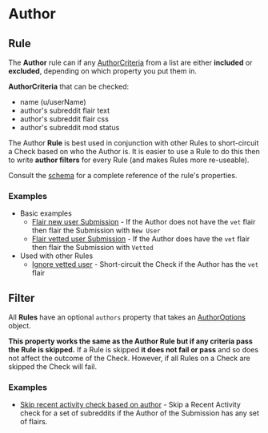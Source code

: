 # Author

## Rule

The **Author** rule can if any [AuthorCriteria](https://json-schema.app/view/%23%2Fdefinitions%2FAuthorCriteria?url=https%3A%2F%2Fraw.githubusercontent.com%2FFoxxMD%2Freddit-context-bot%2Fmaster%2Fsrc%2FSchema%2FApp.json) from a list are either **included** or **excluded**, depending on which property you put them in.

**AuthorCriteria** that can be checked:
* name (u/userName)
* author's subreddit flair text
* author's subreddit flair css
* author's subreddit mod status

The Author **Rule** is best used in conjunction with other Rules to short-circuit a Check based on who the Author is. It is easier to use a Rule to do this then to write **author filters** for every Rule (and makes Rules more re-useable).

Consult the [schema](https://json-schema.app/view/%23%2Fdefinitions%2FAuthorRuleJSONConfig?url=https%3A%2F%2Fraw.githubusercontent.com%2FFoxxMD%2Freddit-context-bot%2Fmaster%2Fsrc%2FSchema%2FApp.json) for a complete reference of the rule's properties.

### Examples

* Basic examples
    * [Flair new user Submission](/examples/author/flairNewUserSubmission.json5) - If the Author does not have the `vet` flair then flair the Submission with `New User`
    * [Flair vetted user Submission](/examples/author/flairNewUserSubmission.json5) - If the Author does have the `vet` flair then flair the Submission with `Vetted`
* Used with other Rules
    * [Ignore vetted user](/examples/author/flairNewUserSubmission.json5) - Short-circuit the Check if the Author has the `vet` flair
    
## Filter

All **Rules** have an optional `authors` property that takes an [AuthorOptions](https://json-schema.app/view/%23%2Fdefinitions%2FAuthorOptions?url=https%3A%2F%2Fraw.githubusercontent.com%2FFoxxMD%2Freddit-context-bot%2Fmaster%2Fsrc%2FSchema%2FApp.json) object. 

**This property works the same as the Author Rule but if any criteria pass the Rule is skipped.** If a Rule is skipped **it does not fail or pass** and so does not affect the outcome of the Check. However, if all Rules on a Check are skipped the Check will fail.

### Examples

* [Skip recent activity check based on author](/examples/author/authorFilter.json5) - Skip a Recent Activity check for a set of subreddits if the Author of the Submission has any set of flairs.
